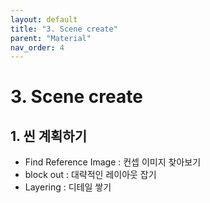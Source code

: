 ```yaml
---
layout: default
title: "3. Scene create"
parent: "Material"
nav_order: 4
---
```


# 3. Scene create
## 1. 씬 계획하기
- Find Reference Image : 컨셉 이미지 찾아보기
- block out : 대략적인 레이아웃 잡기
- Layering : 디테일 쌓기

